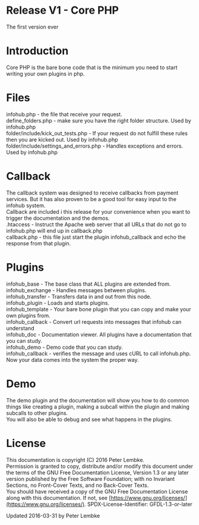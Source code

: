 # Release V1 - Core PHP
The first version ever  

# Introduction
Core PHP is the bare bone code that is the minimum you need to start writing your own plugins in php.  

# Files
infohub.php - the file that receive your request.  
define_folders.php - make sure you have the right folder structure. Used by infohub.php  
folder/include/kick_out_tests.php - If your request do not fulfill these rules then you are kicked out. Used by infohub.php  
folder/include/settings_and_errors.php - Handles exceptions and errors. Used by infohub.php  

# Callback
The callback system was designed to receive callbacks from payment services. But it has also proven to be a good tool for easy input to the infohub system.  
Callback are included i this release for your convenience when you want to trigger the documentation and the demos.  
.htaccess - Instruct the Apache web server that all URLs that do not go to infohub.php will end up in callback.php  
callback.php - this file just start the plugin infohub_callback and echo the response from that plugin.  

# Plugins
infohub_base - The base class that ALL plugins are extended from.  
infohub_exchange - Handles messages between plugins.  
infohub_transfer - Transfers data in and out from this node.  
infohub_plugin - Loads and starts plugins.  
infohub_template - Your bare bone plugin that you can copy and make your own plugins from.  
infohub_callback - Convert url requests into messages that infohub can understand  
infohub_doc - Documentation viewer. All plugins have a documentation that you can study.  
infohub_demo - Demo code that you can study.  
infohub_callback - verifies the message and uses cURL to call infohub.php. Now your data comes into the system the proper way.  

# Demo
The demo plugin and the documentation will show you how to do common things like creating a plugin, making a subcall within the plugin and making subcalls to other plugins.  
You will also be able to debug and see what happens in the plugins.  

# License
This documentation is copyright (C) 2016 Peter Lembke.  
Permission is granted to copy, distribute and/or modify this document under the terms of the GNU Free Documentation License, Version 1.3 or any later version published by the Free Software Foundation; with no Invariant Sections, no Front-Cover Texts, and no Back-Cover Texts.  
You should have received a copy of the GNU Free Documentation License along with this documentation. If not, see [https://www.gnu.org/licenses/](https://www.gnu.org/licenses/).  SPDX-License-Identifier: GFDL-1.3-or-later  

Updated 2016-03-31 by Peter Lembke  


